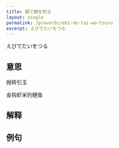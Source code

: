 ```yaml
---
title: 蝦で鯛を釣る
layout: single
permalink: /proverbs/ebi-de-tai-wo-tsuru
excerpt: えびでたいをつる
---
```


えびでたいをつる

## 意思

抛砖引玉

金钩虾米钓鲤鱼

## 解释

## 例句

